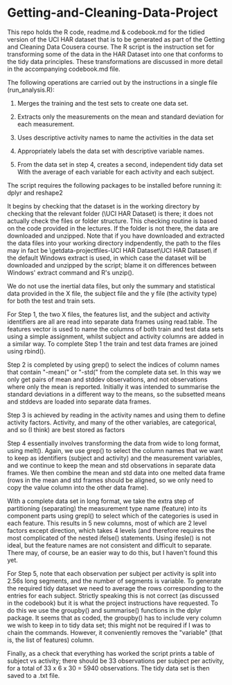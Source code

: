 # Getting-and-Cleaning-Data-Project

This repo holds the R code, readme.md &amp; codebook.md for the tidied version of the UCI HAR dataset that is to be generated as part of the Getting and Cleaning Data Cousera course. The R script is the instruction set for transforming some of the data in the HAR Dataset into one that conforms to the tidy data principles. These transformations are discussed in more detail in the accompanying codebook.md file. 

The following operations are carried out by the instructions in a single file (run_analysis.R): 

 1. Merges the training and the test sets to create one data set.
     
 2. Extracts only the measurements on the mean and standard deviation for each measurement. 
     
 3. Uses descriptive activity names to name the activities in the data set
     
 4. Appropriately labels the data set with descriptive variable names. 
     
 5. From the data set in step 4, creates a second, independent tidy data set With the average of each variable for each activity and each subject.

The script requires the following packages to be installed before running it: dplyr and reshape2 

It begins by checking that the dataset is in the working directory by checking that the relevant folder (\UCI HAR Dataset) is there; it does not actually check the files or folder structure. This checking routine is based on the code provided in the lectures. If the folder is not there, the data are downloaded and unzipped. Note that if you have downloaded and extracted the data files into your working directory indpendently, the path to the files may in fact be \getdata-projectfiles-UCI HAR Dataset\UCI HAR Dataset\ if the default Windows extract is used, in which case the dataset will be downloaded and unzipped by the script; blame it on differences between Windows' extract command and R's unzip().

We do not use the inertial data files, but only the summary and statistical data provided in the X file, the subject file and the y file (the activity type) for both the test and train sets. 

For Step 1, the two X files, the features list, and the subject and activity identifiers are all are read into separate data frames using read.table. The features vector is used to name the columns of both train and test data sets using a simple assignment, whilst subject and activity columns are added in a similar way. To complete Step 1 the train and test data frames are joined using rbind().

Step 2 is completed by using grep() to select the indices of column names that contain "-mean(" or "-std(" from the complete data set.  In this way we only get pairs of mean and stddev observations, and not observations where only the mean is reported. Initially it was intended to summarise the standard deviations in a different way to the means, so the subsetted means and stddevs are loaded into separate data frames.

Step 3 is achieved by reading in the activity names and using them to define activity factors. Activity, and many of the other variables, are categorical, and so (I think) are best stored as factors

Step 4 essentially involves transforming the data from wide to long format, using melt(). Again, we use grep() to select the column names that we want to keep as identifiers (subject and activity) and the measurement variables, and we continue to keep the mean and std observations in separate data frames. We then combine the mean and std data into one melted data frame (rows in the mean and std frames should be aligned, so we only need to copy the value column into the other data frame).

With a complete data set in long format, we take the extra step of partitioning (separating) the measurement type name (feature) into its component parts using grepl() to select which of the categories is used in each feature. This results in 5 new columns, most of which are 2 level factors except direction, which takes 4 levels (and therefore requires the most complicated of the nested ifelse() statements. Using ifesle() is not ideal, but the feature names are not consistent and difficult to separate. There may, of course, be an easier way to do this, but I haven't found this yet.

For Step 5, note that each observation per subject per activity is split into 2.56s long segments, and the number of segments is variable. To generate the required tidy dataset we need to average the rows corresponding to the entries for each subject. Strictly speaking this is not correct (as discussed in the codebook) but it is what the project instructions have requested. To do this we use the groupby() and summarise() functions in the dplyr package. It seems that as coded, the groupby() has to include very column we wish to keep in to tidy data set; this might not be required if I was to chain the commands. However, it conveniently removes the "variable" (that is, the list of features) column. 

Finally, as a check that everything has worked the script prints a table of subject vs activity; there should be 33 observations per subject per activity, for a total of 33 x 6 x 30 = 5940 observations. The tidy data set is then saved to a .txt file.
